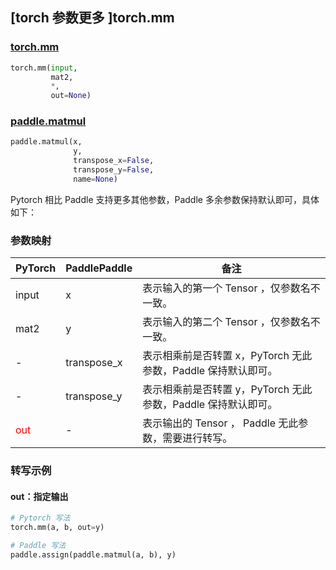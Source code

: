 ## [torch 参数更多 ]torch.mm
### [torch.mm](https://pytorch.org/docs/stable/generated/torch.mm.html?highlight=torch+mm#torch.mm)

```python
torch.mm(input,
         mat2,
         *,
         out=None)
```

### [paddle.matmul](https://www.paddlepaddle.org.cn/documentation/docs/zh/api/paddle/matmul_cn.html)

```python
paddle.matmul(x,
              y,
              transpose_x=False,
              transpose_y=False,
              name=None)
```

Pytorch 相比 Paddle 支持更多其他参数，Paddle 多余参数保持默认即可，具体如下：
### 参数映射
| PyTorch       | PaddlePaddle | 备注                                                   |
| ------------- | ------------ | ------------------------------------------------------ |
| input         | x            | 表示输入的第一个 Tensor ，仅参数名不一致。               |
| mat2          | y            | 表示输入的第二个 Tensor ，仅参数名不一致。             |
| -             | transpose_x  | 表示相乘前是否转置 x，PyTorch 无此参数，Paddle 保持默认即可。               |
| -             | transpose_y  | 表示相乘前是否转置 y，PyTorch 无此参数，Paddle 保持默认即可。             |
| <font color='red'> out </font> | -  | 表示输出的 Tensor ， Paddle 无此参数，需要进行转写。    |


### 转写示例
#### out：指定输出
```python
# Pytorch 写法
torch.mm(a, b, out=y)

# Paddle 写法
paddle.assign(paddle.matmul(a, b), y)
```
